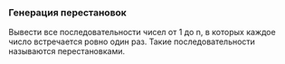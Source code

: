 ### Генерация перестановок
Вывести все последовательности чисел от 1 до n, в которых каждое число встречается ровно один раз. Такие последовательности
называются перестановками.
